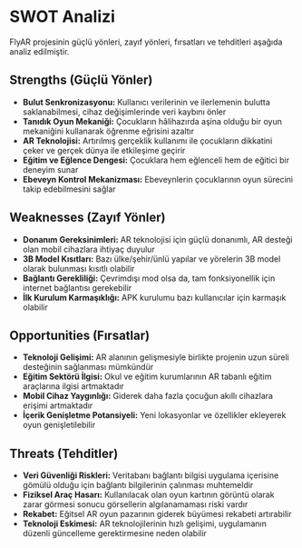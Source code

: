 # SWOT Analizi

FlyAR projesinin güçlü yönleri, zayıf yönleri, fırsatları ve tehditleri aşağıda analiz edilmiştir.

## Strengths (Güçlü Yönler)

- **Bulut Senkronizasyonu:** Kullanıcı verilerinin ve ilerlemenin bulutta saklanabilmesi, cihaz değişimlerinde veri kaybını önler
- **Tanıdık Oyun Mekaniği:** Çocukların hâlihazırda aşina olduğu bir oyun mekaniğini kullanarak öğrenme eğrisini azaltır
- **AR Teknolojisi:** Artırılmış gerçeklik kullanımı ile çocukların dikkatini çeker ve gerçek dünya ile etkileşime geçirir
- **Eğitim ve Eğlence Dengesi:** Çocuklara hem eğlenceli hem de eğitici bir deneyim sunar
- **Ebeveyn Kontrol Mekanizması:** Ebeveynlerin çocuklarının oyun sürecini takip edebilmesini sağlar

## Weaknesses (Zayıf Yönler)

- **Donanım Gereksinimleri:** AR teknolojisi için güçlü donanımlı, AR desteği olan mobil cihazlara ihtiyaç duyulur
- **3B Model Kısıtları:** Bazı ülke/şehir/ünlü yapılar ve yörelerin 3B model olarak bulunması kısıtlı olabilir
- **Bağlantı Gerekliliği:** Çevrimdışı mod olsa da, tam fonksiyonellik için internet bağlantısı gerekebilir
- **İlk Kurulum Karmaşıklığı:** APK kurulumu bazı kullanıcılar için karmaşık olabilir

## Opportunities (Fırsatlar)

- **Teknoloji Gelişimi:** AR alanının gelişmesiyle birlikte projenin uzun süreli desteğinin sağlanması mümkündür
- **Eğitim Sektörü İlgisi:** Okul ve eğitim kurumlarının AR tabanlı eğitim araçlarına ilgisi artmaktadır
- **Mobil Cihaz Yaygınlığı:** Giderek daha fazla çocuğun akıllı cihazlara erişimi artmaktadır
- **İçerik Genişletme Potansiyeli:** Yeni lokasyonlar ve özellikler ekleyerek oyun genişletilebilir

## Threats (Tehditler)

- **Veri Güvenliği Riskleri:** Veritabanı bağlantı bilgisi uygulama içerisine gömülü olduğu için bağlantı bilgilerinin çalınması muhtemeldir
- **Fiziksel Araç Hasarı:** Kullanılacak olan oyun kartının görüntü olarak zarar görmesi sonucu görsellerin algılanamaması riski vardır
- **Rekabet:** Eğitsel AR oyun pazarının giderek büyümesi rekabeti artırabilir
- **Teknoloji Eskimesi:** AR teknolojilerinin hızlı gelişimi, uygulamanın düzenli güncelleme gerektirmesine neden olabilir 